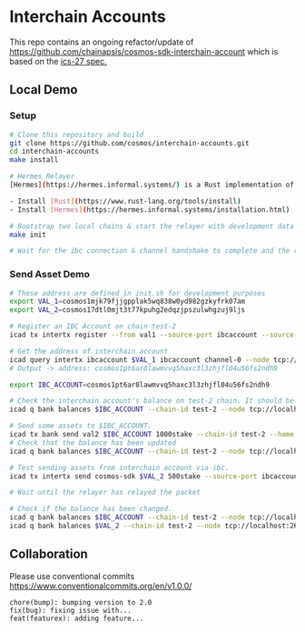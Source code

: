 # Interchain Accounts
This repo contains an ongoing refactor/update of https://github.com/chainapsis/cosmos-sdk-interchain-account which is based on the [ics-27 spec.](https://github.com/cosmos/ics/tree/master/spec/ics-027-interchain-accounts)

## Local Demo

### Setup

```bash
# Clone this repository and build
git clone https://github.com/cosmos/interchain-accounts.git
cd interchain-accounts
make install 

# Hermes Relayer
[Hermes](https://hermes.informal.systems/) is a Rust implementation of a relayer for the [Inter-Blockchain Communication (IBC)](https://ibcprotocol.org/) protocol.

- Install [Rust](https://www.rust-lang.org/tools/install)
- Install [Hermes](https://hermes.informal.systems/installation.html)

# Bootstrap two local chains & start the relayer with development data
make init

# Wait for the ibc connection & channel handshake to complete and the relayer to start
```

### Send Asset Demo

```bash
# These address are defined in init.sh for development purposes
export VAL_1=cosmos1mjk79fjjgpplak5wq838w0yd982gzkyfrk07am
export VAL_2=cosmos17dtl0mjt3t77kpuhg2edqzjpszulwhgzuj9ljs

# Register an IBC Account on chain test-2 
icad tx intertx register --from val1 --source-port ibcaccount --source-channel channel-0 --chain-id test-1 --gas 90000 --home ./data/test-1 --node tcp://localhost:16657 -y

# Get the address of interchain account
icad query intertx ibcaccount $VAL_1 ibcaccount channel-0 --node tcp://localhost:16657
# Output -> address: cosmos1pt6ar8lawmvvq5haxc3l3zhjfl04u56fs2ndh9

export IBC_ACCOUNT=cosmos1pt6ar8lawmvvq5haxc3l3zhjfl04u56fs2ndh9

# Check the interchain account's balance on test-2 chain. It should be empty.
icad q bank balances $IBC_ACCOUNT --chain-id test-2 --node tcp://localhost:26657

# Send some assets to $IBC_ACCOUNT.
icad tx bank send val2 $IBC_ACCOUNT 1000stake --chain-id test-2 --home ./data/test-2 --node tcp://localhost:26657 -y
# Check that the balance has been updated
icad q bank balances $IBC_ACCOUNT --chain-id test-2 --node tcp://localhost:26657

# Test sending assets from interchain account via ibc.
icad tx intertx send cosmos-sdk $VAL_2 500stake --source-port ibcaccount --source-channel channel-0 --chain-id test-1 --gas 90000 --home ./data/test-1 --node tcp://localhost:16657 --from val1 -y

# Wait until the relayer has relayed the packet

# Check if the balance has been changed.
icad q bank balances $IBC_ACCOUNT --chain-id test-2 --node tcp://localhost:26657
icad q bank balances $VAL_2 --chain-id test-2 --node tcp://localhost:26657
```

## Collaboration

Please use conventional commits  https://www.conventionalcommits.org/en/v1.0.0/

```
chore(bump): bumping version to 2.0
fix(bug): fixing issue with...
feat(featurex): adding feature...
```
